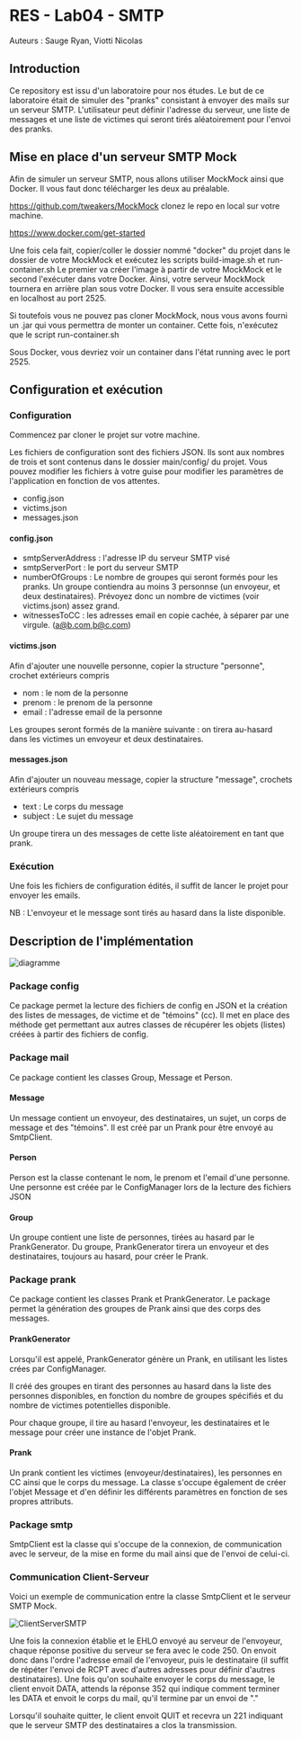# RES - Lab04 - SMTP

Auteurs : Sauge Ryan, Viotti Nicolas

## Introduction

Ce repository est issu d'un laboratoire pour nos études. Le but de ce laboratoire était de simuler des "pranks" consistant à envoyer des mails sur un serveur SMTP. L'utilisateur peut définir l'adresse du serveur, une liste de messages et une liste de victimes qui seront tirés aléatoirement pour l'envoi des pranks.

## Mise en place d'un serveur SMTP Mock

Afin de simuler un serveur SMTP, nous allons utiliser MockMock ainsi que Docker. Il vous faut donc télécharger les deux au préalable.

https://github.com/tweakers/MockMock clonez le repo en local sur votre machine.

https://www.docker.com/get-started

Une fois cela fait, copier/coller le dossier nommé "docker" du projet dans le dossier de votre MockMock et exécutez les scripts build-image.sh et  run-container.sh
Le premier va créer l'image à partir de votre MockMock et le second l'exécuter dans votre Docker. Ainsi, votre serveur MockMock tournera en arrière plan sous votre Docker. Il vous sera ensuite accessible en localhost au port 2525.

Si toutefois vous ne pouvez pas cloner MockMock, nous vous avons fourni un .jar qui vous permettra de monter un container. Cette fois, n'exécutez que le script run-container.sh

Sous Docker, vous devriez voir un container dans l'état running avec le port 2525.

## Configuration et exécution

### Configuration

Commencez par cloner le projet sur votre machine.

Les fichiers de configuration sont des fichiers JSON. Ils sont aux nombres de trois et sont contenus dans le dossier main/config/ du projet. Vous pouvez modifier les fichiers à votre guise pour modifier les paramètres de l'application en fonction de vos attentes.

- config.json
- victims.json
- messages.json

#### config.json

- smtpServerAddress : l'adresse IP du serveur SMTP visé
- smtpServerPort : le port du serveur SMTP
- numberOfGroups : Le nombre de groupes qui seront formés pour les pranks. Un groupe contiendra au moins 3 personnse (un envoyeur, et deux destinataires). Prévoyez donc un nombre de victimes (voir victims.json) assez grand.
- witnessesToCC : les adresses email en copie cachée, à séparer par une virgule. (a@b.com,b@c.com)

#### victims.json

Afin d'ajouter une nouvelle personne, copier la structure "personne", crochet extérieurs compris

- nom : le nom de la personne
- prenom : le prenom de la personne
- email : l'adresse email de la personne

Les groupes seront formés de la manière suivante : on tirera au-hasard dans les victimes un envoyeur et deux destinataires.

#### messages.json

Afin d'ajouter un nouveau message, copier la structure "message", crochets extérieurs compris

- text : Le corps du message
- subject : Le sujet du message

Un groupe tirera un des messages de cette liste aléatoirement en tant que prank.

### Exécution

Une fois les fichiers de configuration édités, il suffit de lancer le projet pour envoyer les emails.

NB : L'envoyeur et le message sont tirés au hasard dans la liste disponible.

## Description de l'implémentation

![diagramme](images/diagramme.png)

### Package config

Ce package permet la lecture des fichiers de config en JSON et la création des listes de messages, de victime et de "témoins" (cc). Il met en place des méthode get permettant aux autres classes de récupérer les objets (listes) créées à partir des fichiers de config.



### Package mail

Ce package contient les classes Group, Message et Person.

#### Message

Un message contient un envoyeur, des destinataires, un sujet, un corps de message et des "témoins". Il est créé par un Prank pour être envoyé au SmtpClient.

#### Person

Person est la classe contenant le nom, le prenom et l'email d'une personne. Une personne est créée par le ConfigManager lors de la lecture des fichiers JSON

#### Group

Un groupe contient une liste de personnes, tirées au hasard par le PrankGenerator. Du groupe, PrankGenerator tirera un envoyeur et des destinataires, toujours au hasard, pour créer le Prank.

### Package prank

Ce package contient les classes Prank et PrankGenerator. Le package permet la génération des groupes de Prank ainsi que des corps des messages.

#### PrankGenerator

Lorsqu'il est appelé, PrankGenerator génère un Prank, en utilisant les listes crées par ConfigManager.

Il créé des groupes  en tirant des personnes au hasard dans la liste des personnes disponibles, en fonction du nombre de groupes spécifiés et du nombre de victimes potentielles disponible.

Pour chaque groupe, il tire au hasard l'envoyeur, les destinataires et le message pour créer une instance de l'objet Prank.

#### Prank

Un prank contient les victimes (envoyeur/destinataires), les personnes en CC ainsi que le corps du message. La classe s'occupe également de créer l'objet Message et d'en définir les différents paramètres en fonction de ses propres attributs.

### Package smtp

SmtpClient est la classe qui s'occupe de la connexion, de  communication avec le serveur, de la mise en forme du mail ainsi que de l'envoi de celui-ci.

### Communication Client-Serveur

Voici un exemple de communication entre la classe SmtpClient et le serveur SMTP Mock.

![ClientServerSMTP](images/ClientServerSMTP.png)

Une fois la connexion établie et le EHLO envoyé au serveur de l'envoyeur, chaque réponse positive du serveur se fera avec le code 250. On envoit donc dans l'ordre l'adresse email de l'envoyeur, puis le destinataire (il suffit de répéter l'envoi de RCPT avec d'autres adresses pour définir d'autres destinataires). Une fois qu'on souhaite envoyer le corps du message, le client envoit DATA, attends la réponse 352 qui indique comment terminer les DATA et envoit le corps du mail, qu'il termine par un envoi de "."

Lorsqu'il souhaite quitter, le client envoit QUIT et recevra un 221 indiquant que le serveur SMTP des destinataires a clos la transmission.